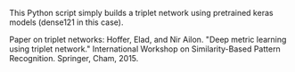This Python script simply builds a triplet network using pretrained keras models (dense121 in this case).

Paper on triplet networks:
Hoffer, Elad, and Nir Ailon. "Deep metric learning using triplet network." International Workshop on Similarity-Based Pattern Recognition. Springer, Cham, 2015.


